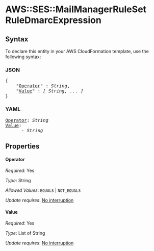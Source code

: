 # AWS::SES::MailManagerRuleSet RuleDmarcExpression

## Syntax

To declare this entity in your AWS CloudFormation template, use the following syntax:

### JSON

<pre>
{
    "<a href="#operator" title="Operator">Operator</a>" : <i>String</i>,
    "<a href="#value" title="Value">Value</a>" : <i>[ String, ... ]</i>
}
</pre>

### YAML

<pre>
<a href="#operator" title="Operator">Operator</a>: <i>String</i>
<a href="#value" title="Value">Value</a>: <i>
      - String</i>
</pre>

## Properties

#### Operator

_Required_: Yes

_Type_: String

_Allowed Values_: <code>EQUALS</code> | <code>NOT_EQUALS</code>

_Update requires_: [No interruption](https://docs.aws.amazon.com/AWSCloudFormation/latest/UserGuide/using-cfn-updating-stacks-update-behaviors.html#update-no-interrupt)

#### Value

_Required_: Yes

_Type_: List of String

_Update requires_: [No interruption](https://docs.aws.amazon.com/AWSCloudFormation/latest/UserGuide/using-cfn-updating-stacks-update-behaviors.html#update-no-interrupt)
